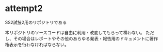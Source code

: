 # attempt2

SS2試技2用のリポジトリである

本リポジトリのソースコードは自由に利用・改変してもらって構わない。
ただし、その場合はレポートやその他のあらゆる発表・報告用のドキュメントに著作権表示を行わなければならない。
